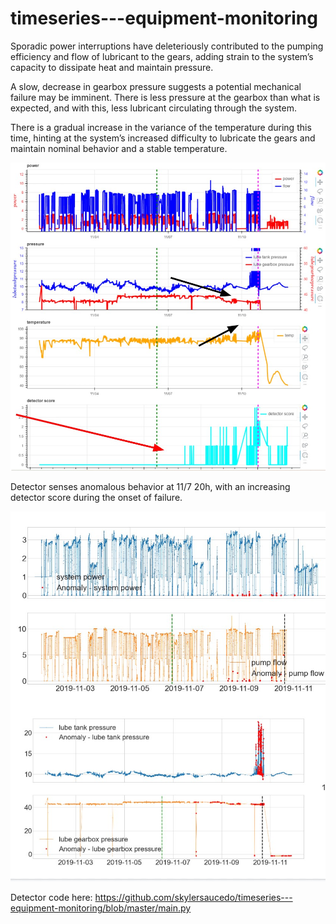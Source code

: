 # timeseries---equipment-monitoring

Sporadic power interruptions have deleteriously contributed to the pumping efficiency and flow of lubricant to the gears, adding strain to the system’s capacity to dissipate heat and maintain pressure.

A slow, decrease in gearbox pressure suggests a potential mechanical failure may be imminent. There is less pressure at the gearbox than what is expected, and with this, less lubricant circulating through the system.

There is a gradual increase in the variance of the temperature during this time, hinting at the system’s increased difficulty to lubricate the gears and maintain nominal behavior and a stable temperature.

![alt text](https://github.com/skylersaucedo/timeseries---equipment-monitoring/blob/master/ts_img1.jpg)


Detector senses anomalous behavior at 11/7 20h, with an increasing detector score during the onset of failure. 

![alt text](https://github.com/skylersaucedo/timeseries---equipment-monitoring/blob/master/ts_img2.jpg)



Detector code here: https://github.com/skylersaucedo/timeseries---equipment-monitoring/blob/master/main.py
